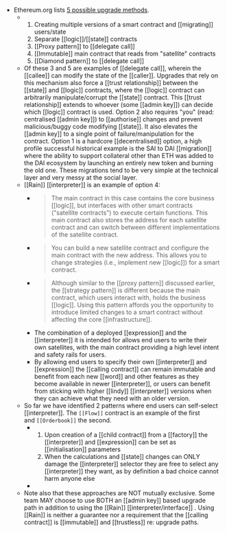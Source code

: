 - Ethereum.org lists [5 possible upgrade methods](https://ethereum.org/fr/developers/docs/smart-contracts/upgrading/).
	- 1. Creating multiple versions of a smart contract and [[migrating]] users/state
	  2. Separate [[logic]]/[[state]] contracts
	  3. [[Proxy pattern]] to [[delegate call]]
	  4. [[Immutable]] main contract that reads from "satellite" contracts
	  5. [[Diamond pattern]] to [[delegate call]]
	- Of these 3 and 5 are examples of [[delegate call]], wherein the [[callee]] can modify the state of the [[caller]]. Upgrades that rely on this mechanism also force a [[trust relationship]] between the [[state]] and [[logic]] contracts, where the [[logic]] contract can arbitrarily manipulate/corrupt the [[state]] contract. This [[trust relationship]] extends to whoever (some [[admin key]]) can decide which [[logic]] contract is used.
	  Option 2 also requires "you" (read: centralised [[admin key]]) to [[authorise]] changes and prevent malicious/buggy code modifying [[state]]. It also elevates the [[admin key]] to a single point of failure/manipulation for the contract.
	  Option 1 is a hardcore [[decentralised]] option, a high profile successful historical example is the SAI to DAI [[migration]] where the ability to support collateral other than ETH was added to the DAI ecosystem by launching an entirely new token and burning the old one. These migrations tend to be very simple at the technical layer and very messy at the social layer.
	- [[Rain]] [[interpreter]] is an example of option 4:
		- > The main contract in this case contains the core business [[logic]], but interfaces with other smart contracts ("satellite contracts") to execute certain functions. This main contract also stores the address for each satellite contract and can switch between different implementations of the satellite contract.
		- > You can build a new satellite contract and configure the main contract with the new address. This allows you to change strategies (i.e., implement new [[logic]]) for a smart contract.
		- > Although similar to the [[proxy pattern]] discussed earlier, the [[strategy pattern]] is different because the main contract, which users interact with, holds the business [[logic]]. Using this pattern affords you the opportunity to introduce limited changes to a smart contract without affecting the core [[infrastructure]].
		- The combination of a deployed [[expression]] and the [[interpreter]] it is intended for allows end users to write their own satellites, with the main contract providing a high level intent and safety rails for users.
		- By allowing end users to specify their own [[interpreter]] and [[expression]] the [[calling contract]] can remain immutable and benefit from each new [[word]] and other features as they become available in newer [[interpreter]], or users can benefit from sticking with higher [[lindy]] [[interpreter]] versions when they can achieve what they need with an older version.
	- So far we have identified 2 patterns where end users can self-select [[interpreter]].
	  The `[[Flow]]` contract is an example of the first and `[[Orderbook]]` the second.
		- 1. Upon creation of a [[child contract]] from a [[factory]] the [[interpreter]] and [[expression]] can be set as [[initialisation]] parameters
		  2. When the calculations and [[state]] changes can ONLY damage the [[interpreter]] selector they are free to select any [[interpreter]] they want, as by definition a bad choice cannot harm anyone else
		-
	- Note also that these approaches are NOT mutually exclusive. Some team MAY choose to use BOTH an [[admin key]] based upgrade path in addition to using the [[Rain]] [[interpreter/interface]] . Using [[Rain]] is neither a guarantee nor a requirement that the [[calling contract]] is [[immutable]] and [[trustless]] re: upgrade paths.